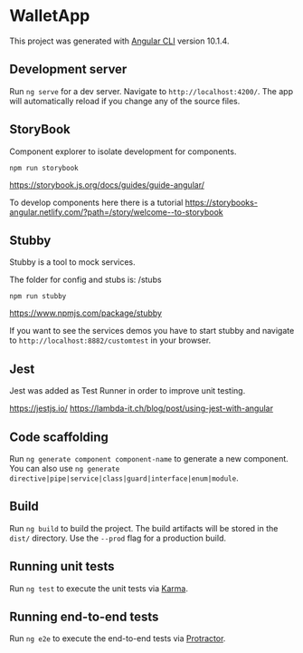 # WalletApp

This project was generated with [Angular CLI](https://github.com/angular/angular-cli) version 10.1.4.

## Development server

Run `ng serve` for a dev server. Navigate to `http://localhost:4200/`. The app will automatically reload if you change any of the source files.

## StoryBook

Component explorer to isolate development for components.

`npm run storybook`

https://storybook.js.org/docs/guides/guide-angular/

To develop components here there is a tutorial
https://storybooks-angular.netlify.com/?path=/story/welcome--to-storybook

## Stubby

Stubby is a tool to mock services.

The folder for config and stubs is: /stubs

`npm run stubby`

https://www.npmjs.com/package/stubby

If you want to see the services demos you have to start stubby and navigate to `http://localhost:8882/customtest` in your browser.

## Jest

Jest was added as Test Runner in order to improve unit testing.

https://jestjs.io/
https://lambda-it.ch/blog/post/using-jest-with-angular

## Code scaffolding

Run `ng generate component component-name` to generate a new component. You can also use `ng generate directive|pipe|service|class|guard|interface|enum|module`.

## Build

Run `ng build` to build the project. The build artifacts will be stored in the `dist/` directory. Use the `--prod` flag for a production build.

## Running unit tests

Run `ng test` to execute the unit tests via [Karma](https://karma-runner.github.io).

## Running end-to-end tests

Run `ng e2e` to execute the end-to-end tests via [Protractor](http://www.protractortest.org/).